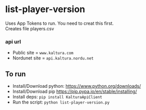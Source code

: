 # list-player-version
Uses App Tokens to run. You need to creat this first.\
Creates file players.csv

### api url
* Public site = `www.kaltura.com`
* Nordunet site = `api.kaltura.nordu.net`

## To run
* Install/Download python:
https://www.python.org/downloads/
* Install/Download pip
https://pip.pypa.io/en/stable/installing/
* Install deps:
`pip install KalturaApiClient`
* Run the script:
`python list-player-version.py`
